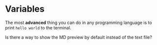 # Variables

The most **advanced** thing you can do in any programming language is to print `hello world` to the terminal.

Is there a way to show the MD preview by default instead of the text file?

